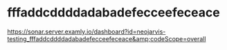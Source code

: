 # fffaddcddddadabadefecceefeceace
https://sonar.server.examly.io/dashboard?id=neojarvis-testing_fffaddcddddadabadefecceefeceace&amp;codeScope=overall
